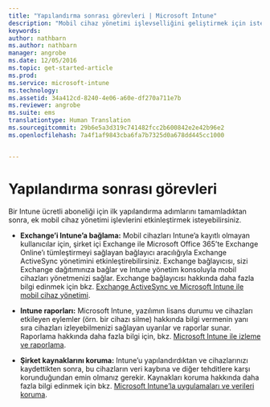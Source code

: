 ```yaml
---
title: "Yapılandırma sonrası görevleri | Microsoft Intune"
description: "Mobil cihaz yönetimi işlevselliğini geliştirmek için isteğe bağlı yapılandırma görevlerini tamamlayın."
keywords: 
author: nathbarn
ms.author: nathbarn
manager: angrobe
ms.date: 12/05/2016
ms.topic: get-started-article
ms.prod: 
ms.service: microsoft-intune
ms.technology: 
ms.assetid: 34a412cd-8240-4e06-a60e-df270a711e7b
ms.reviewer: angrobe
ms.suite: ems
translationtype: Human Translation
ms.sourcegitcommit: 29b6e5a3d319c741482fcc2b600842e2e42b96e2
ms.openlocfilehash: 7a4f1af9843cba6fa7b7325d0a678dd445cc1000


---
```


# <a name="post-configuration-tasks"></a>Yapılandırma sonrası görevleri
Bir Intune ücretli aboneliği için ilk yapılandırma adımlarını tamamladıktan sonra, ek mobil cihaz yönetimi işlevlerini etkinleştirmek isteyebilirsiniz.

-   **Exchange’i Intune’a bağlama:** Mobil cihazları Intune’a kayıtlı olmayan kullanıcılar için, şirket içi Exchange ile Microsoft Office 365’te Exchange Online’ı tümleştirmeyi sağlayan bağlayıcı aracılığıyla Exchange ActiveSync yönetimini etkinleştirebilirsiniz. Exchange bağlayıcısı, sizi Exchange dağıtımınıza bağlar ve Intune yönetim konsoluyla mobil cihazları yönetmenizi sağlar. Exchange bağlayıcısı hakkında daha fazla bilgi edinmek için bkz. [Exchange ActiveSync ve Microsoft Intune ile mobil cihaz yönetimi](/intune/deploy-use/mobile-device-management-with-exchange-activesync-and-microsoft-intune).

-   **Intune raporları:** Microsoft Intune, yazılımın lisans durumu ve cihazları etkileyen eylemler (örn. bir cihazı silme) hakkında bilgi vermenin yanı sıra cihazları izleyebilmenizi sağlayan uyarılar ve raporlar sunar.  Raporlama hakkında daha fazla bilgi için, bkz. [Microsoft Intune ile izleme ve raporlama](/intune/deploy-use/monitoring-and-reports-with-microsoft-intune).

-   **Şirket kaynaklarını koruma:** Intune’u yapılandırdıktan ve cihazlarınızı kaydettikten sonra, bu cihazların veri kaybına ve diğer tehditlere karşı korunduğundan emin olmanız gerekir. Kaynakları koruma hakkında daha fazla bilgi edinmek için bkz. [Microsoft Intune’la uygulamaları ve verileri koruma](/Intune/deploy-use/protect-apps-and-data-with-microsoft-intune).



<!--HONumber=Nov16_HO4-->


